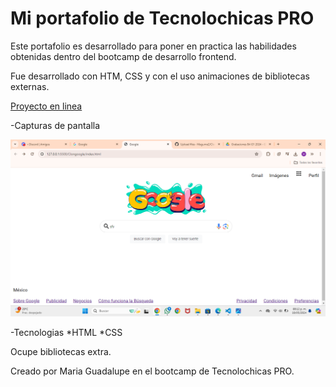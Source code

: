 # Mi portafolio de Tecnolochicas PRO

Este portafolio es desarrollado para poner en practica las habilidades obtenidas dentro del bootcamp de desarrollo frontend.

Fue desarrollado con HTM, CSS y con el uso animaciones de bibliotecas externas.

[Proyecto en linea](HJHJJKHJJKHLJ )

-Capturas de pantalla

![El clon de google](assets/Clon-google.png)


-Tecnologias
*HTML
*CSS

Ocupe bibliotecas extra.

Creado por Maria Guadalupe en el bootcamp de Tecnolochicas PRO.